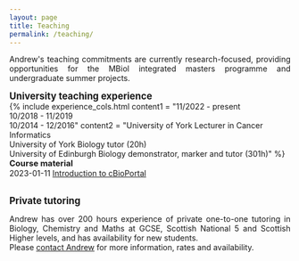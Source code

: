 ```yaml
---
layout: page
title: Teaching
permalink: /teaching/
---
```

<p align="justify">Andrew's teaching commitments are currently research-focused, providing opportunities for the MBiol integrated masters programme and undergraduate summer projects.<br/></p>

<span style="font-size:1.2em;">**University teaching experience**</span><br/>
{% include experience_cols.html content1 = "11/2022 - present<br/>10/2018 - 11/2019<br/>10/2014 - 12/2016" content2 = "University of York Lecturer in Cancer Informatics<br/>University of York Biology tutor (20h)<br/>University of Edinburgh Biology demonstrator, marker and tutor (301h)" %}
<br/>
<span style="font-size:1.05em;">**Course material**</span><br/>
2023-01-11  [Introduction to cBioPortal](https://asmasonomics.github.io/courses/Intro_cBioPortal_Jan2023)
<br/>

<br/><span style="font-size:1.2em;">**Private tutoring**</span><br/>
<p align="justify">Andrew has over 200 hours experience of private one-to-one tutoring in Biology, Chemistry and Maths at GCSE, Scottish National 5 and Scottish Higher levels, and has availability for new students.<br/>
Please <a class="u-email" href="mailto:asmasonomics@gmail.com">contact Andrew</a> for more information, rates and availability.</p>
